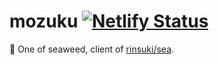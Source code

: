 mozuku [![Netlify Status](https://api.netlify.com/api/v1/badges/ef4b9535-2388-411f-806b-bbb97ea1e4ec/deploy-status)](https://app.netlify.com/sites/gallant-goodall-11e54d/deploys)
===
:whale: One of seaweed, client of [rinsuki/sea](https://github.com/rinsuki/sea).
